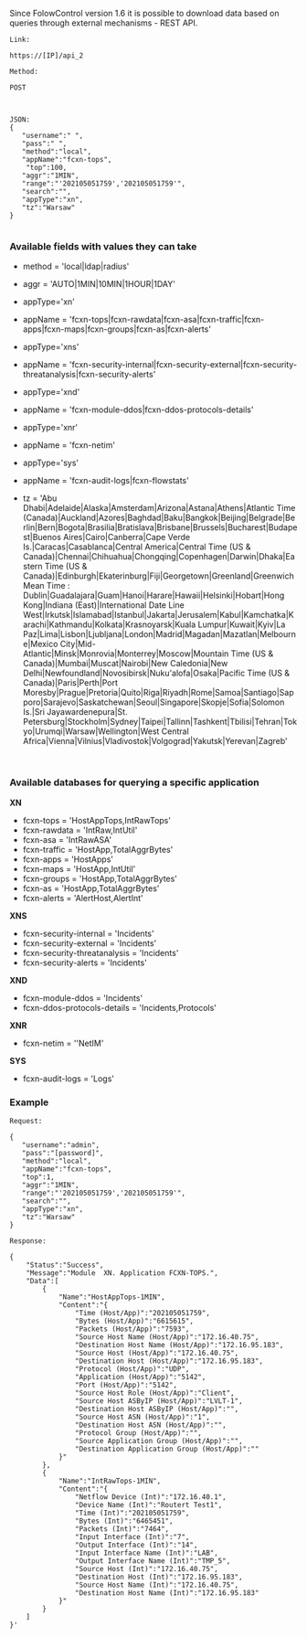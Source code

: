 Since FolowControl version 1.6 it is possible to download data based on queries through external mechanisms - REST API.

```
Link: 

https://[IP]/api_2

Method:

POST



JSON:
{
   "username":" ",
   "pass":" ",
   "method":"local",
   "appName":"fcxn-tops",
    "top":100,
   "aggr":"1MIN",
   "range":"'202105051759','202105051759'",
   "search":"",
   "appType":"xn",
   "tz":"Warsaw"
}
	
```





### Available fields with values they can take



- method = 'local|ldap|radius'

- aggr = 'AUTO|1MIN|10MIN|1HOUR|1DAY'

- appType='xn'

- appName = 'fcxn-tops|fcxn-rawdata|fcxn-asa|fcxn-traffic|fcxn-apps|fcxn-maps|fcxn-groups|fcxn-as|fcxn-alerts'

- appType='xns'

- appName = 'fcxn-security-internal|fcxn-security-external|fcxn-security-threatanalysis|fcxn-security-alerts'

- appType='xnd'

- appName = 'fcxn-module-ddos|fcxn-ddos-protocols-details'

- appType='xnr'

- appName = 'fcxn-netim'

- appType='sys'

- appName = 'fcxn-audit-logs|fcxn-flowstats'

- tz = 'Abu Dhabi|Adelaide|Alaska|Amsterdam|Arizona|Astana|Athens|Atlantic Time (Canada)|Auckland|Azores|Baghdad|Baku|Bangkok|Beijing|Belgrade|Berlin|Bern|Bogota|Brasilia|Bratislava|Brisbane|Brussels|Bucharest|Budapest|Buenos Aires|Cairo|Canberra|Cape Verde Is.|Caracas|Casablanca|Central America|Central Time (US & Canada)|Chennai|Chihuahua|Chongqing|Copenhagen|Darwin|Dhaka|Eastern Time (US & Canada)|Edinburgh|Ekaterinburg|Fiji|Georgetown|Greenland|Greenwich Mean Time : Dublin|Guadalajara|Guam|Hanoi|Harare|Hawaii|Helsinki|Hobart|Hong Kong|Indiana (East)|International Date Line West|Irkutsk|Islamabad|Istanbul|Jakarta|Jerusalem|Kabul|Kamchatka|Karachi|Kathmandu|Kolkata|Krasnoyarsk|Kuala Lumpur|Kuwait|Kyiv|La Paz|Lima|Lisbon|Ljubljana|London|Madrid|Magadan|Mazatlan|Melbourne|Mexico City|Mid-Atlantic|Minsk|Monrovia|Monterrey|Moscow|Mountain Time (US & Canada)|Mumbai|Muscat|Nairobi|New Caledonia|New Delhi|Newfoundland|Novosibirsk|Nuku'alofa|Osaka|Pacific Time (US & Canada)|Paris|Perth|Port Moresby|Prague|Pretoria|Quito|Riga|Riyadh|Rome|Samoa|Santiago|Sapporo|Sarajevo|Saskatchewan|Seoul|Singapore|Skopje|Sofia|Solomon Is.|Sri Jayawardenepura|St. Petersburg|Stockholm|Sydney|Taipei|Tallinn|Tashkent|Tbilisi|Tehran|Tokyo|Urumqi|Warsaw|Wellington|West Central Africa|Vienna|Vilnius|Vladivostok|Volgograd|Yakutsk|Yerevan|Zagreb'

  ​	

### Available databases for querying a specific application

**XN**

- fcxn-tops = 'HostAppTops,IntRawTops'
- fcxn-rawdata = 'IntRaw,IntUtil'
- fcxn-asa = 'IntRawASA'
- fcxn-traffic = 'HostApp,TotalAggrBytes'
- fcxn-apps = 'HostApps'
- fcxn-maps = 'HostApp,IntUtil'
- fcxn-groups = 'HostApp,TotalAggrBytes'
- fcxn-as = 'HostApp,TotalAggrBytes'
- fcxn-alerts = 'AlertHost,AlertInt'



**XNS**

- fcxn-security-internal = 'Incidents'
- fcxn-security-external = 'Incidents'
- fcxn-security-threatanalysis = 'Incidents'
- fcxn-security-alerts = 'Incidents'



**XND**

- fcxn-module-ddos = 'Incidents'
- fcxn-ddos-protocols-details = 'Incidents,Protocols'



**XNR**

- fcxn-netim = ''NetIM'



**SYS**

- fcxn-audit-logs = 'Logs'



### Example

```
Request:

{
   "username":"admin",
   "pass":"[password]",
   "method":"local",
   "appName":"fcxn-tops",
   "top":1,
   "aggr":"1MIN",
   "range":"'202105051759','202105051759'",
   "search":"",
   "appType":"xn",
   "tz":"Warsaw"
}

Response:

{
    "Status":"Success",
    "Message":"Module  XN. Application FCXN-TOPS.",
    "Data":[
        {
            "Name":"HostAppTops-1MIN",
            "Content":"{
                "Time (Host/App)":"202105051759",
                "Bytes (Host/App)":"6615615",
                "Packets (Host/App)":"7593",
                "Source Host Name (Host/App)":"172.16.40.75",
                "Destination Host Name (Host/App)":"172.16.95.183",
                "Source Host (Host/App)":"172.16.40.75",
                "Destination Host (Host/App)":"172.16.95.183",
                "Protocol (Host/App)":"UDP",
                "Application (Host/App)":"5142",
                "Port (Host/App)":"5142",
                "Source Host Role (Host/App)":"Client",
                "Source Host ASByIP (Host/App)":"LVLT-1",
                "Destination Host ASByIP (Host/App)":"",
                "Source Host ASN (Host/App)":"1",
                "Destination Host ASN (Host/App)":"",
                "Protocol Group (Host/App)":"",
                "Source Application Group (Host/App)":"",
                "Destination Application Group (Host/App)":""
            }"
        },
        {
            "Name":"IntRawTops-1MIN",
            "Content":"{
                "Netflow Device (Int)":"172.16.40.1",
                "Device Name (Int)":"Routert Test1",
                "Time (Int)":"202105051759",
                "Bytes (Int)":"6465451",
                "Packets (Int)":"7464",
                "Input Interface (Int)":"7",
                "Output Interface (Int)":"14",
                "Input Interface Name (Int)":"LAB",
                "Output Interface Name (Int)":"TMP_5",
                "Source Host (Int)":"172.16.40.75",
                "Destination Host (Int)":"172.16.95.183",
                "Source Host Name (Int)":"172.16.40.75",
                "Destination Host Name (Int)":"172.16.95.183"
            }"
        }
    ]
}'
```

